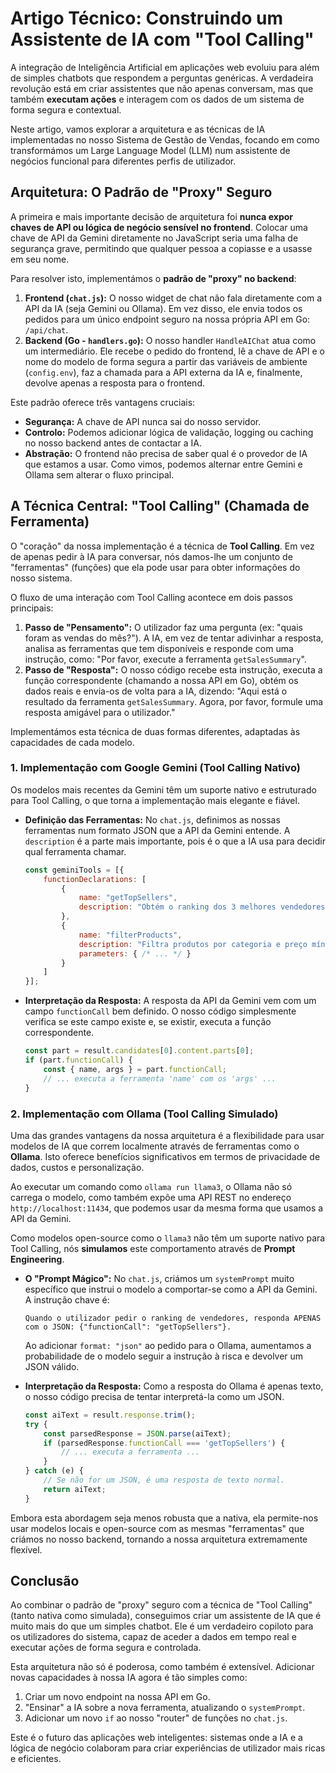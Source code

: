 # Artigo Técnico: Construindo um Assistente de IA com "Tool Calling"

A integração de Inteligência Artificial em aplicações web evoluiu para além de simples chatbots que respondem a perguntas genéricas. A verdadeira revolução está em criar assistentes que não apenas conversam, mas que também **executam ações** e interagem com os dados de um sistema de forma segura e contextual.

Neste artigo, vamos explorar a arquitetura e as técnicas de IA implementadas no nosso Sistema de Gestão de Vendas, focando em como transformámos um Large Language Model (LLM) num assistente de negócios funcional para diferentes perfis de utilizador.

## Arquitetura: O Padrão de "Proxy" Seguro

A primeira e mais importante decisão de arquitetura foi **nunca expor chaves de API ou lógica de negócio sensível no frontend**. Colocar uma chave de API da Gemini diretamente no JavaScript seria uma falha de segurança grave, permitindo que qualquer pessoa a copiasse e a usasse em seu nome.

Para resolver isto, implementámos o **padrão de "proxy" no backend**:

1.  **Frontend (`chat.js`):** O nosso widget de chat não fala diretamente com a API da IA (seja Gemini ou Ollama). Em vez disso, ele envia todos os pedidos para um único endpoint seguro na nossa própria API em Go: `/api/chat`.
2.  **Backend (Go - `handlers.go`):** O nosso handler `HandleAIChat` atua como um intermediário. Ele recebe o pedido do frontend, lê a chave de API e o nome do modelo de forma segura a partir das variáveis de ambiente (`config.env`), faz a chamada para a API externa da IA e, finalmente, devolve apenas a resposta para o frontend.

Este padrão oferece três vantagens cruciais:
* **Segurança:** A chave de API nunca sai do nosso servidor.
* **Controlo:** Podemos adicionar lógica de validação, logging ou caching no nosso backend antes de contactar a IA.
* **Abstração:** O frontend não precisa de saber qual é o provedor de IA que estamos a usar. Como vimos, podemos alternar entre Gemini e Ollama sem alterar o fluxo principal.

## A Técnica Central: "Tool Calling" (Chamada de Ferramenta)

O "coração" da nossa implementação é a técnica de **Tool Calling**. Em vez de apenas pedir à IA para conversar, nós damos-lhe um conjunto de "ferramentas" (funções) que ela pode usar para obter informações do nosso sistema.

O fluxo de uma interação com Tool Calling acontece em dois passos principais:

1.  **Passo de "Pensamento":** O utilizador faz uma pergunta (ex: "quais foram as vendas do mês?"). A IA, em vez de tentar adivinhar a resposta, analisa as ferramentas que tem disponíveis e responde com uma instrução, como: "Por favor, execute a ferramenta `getSalesSummary`".
2.  **Passo de "Resposta":** O nosso código recebe esta instrução, executa a função correspondente (chamando a nossa API em Go), obtém os dados reais e envia-os de volta para a IA, dizendo: "Aqui está o resultado da ferramenta `getSalesSummary`. Agora, por favor, formule uma resposta amigável para o utilizador."

Implementámos esta técnica de duas formas diferentes, adaptadas às capacidades de cada modelo.

### 1. Implementação com Google Gemini (Tool Calling Nativo)

Os modelos mais recentes da Gemini têm um suporte nativo e estruturado para Tool Calling, o que torna a implementação mais elegante e fiável.

* **Definição das Ferramentas:** No `chat.js`, definimos as nossas ferramentas num formato JSON que a API da Gemini entende. A `description` é a parte mais importante, pois é o que a IA usa para decidir qual ferramenta chamar.

    ```javascript
    const geminiTools = [{
        functionDeclarations: [
            {
                name: "getTopSellers",
                description: "Obtém o ranking dos 3 melhores vendedores do mês atual com base no valor total de vendas."
            },
            {
                name: "filterProducts",
                description: "Filtra produtos por categoria e preço mínimo.",
                parameters: { /* ... */ }
            }
        ]
    }];
    ```

* **Interpretação da Resposta:** A resposta da API da Gemini vem com um campo `functionCall` bem definido. O nosso código simplesmente verifica se este campo existe e, se existir, executa a função correspondente.

    ```javascript
    const part = result.candidates[0].content.parts[0];
    if (part.functionCall) {
        const { name, args } = part.functionCall;
        // ... executa a ferramenta 'name' com os 'args' ...
    }
    ```

### 2. Implementação com Ollama (Tool Calling Simulado)

Uma das grandes vantagens da nossa arquitetura é a flexibilidade para usar modelos de IA que correm localmente através de ferramentas como o **Ollama**. Isto oferece benefícios significativos em termos de privacidade de dados, custos e personalização.

Ao executar um comando como `ollama run llama3`, o Ollama não só carrega o modelo, como também expõe uma API REST no endereço `http://localhost:11434`, que podemos usar da mesma forma que usamos a API da Gemini.

Como modelos open-source como o `llama3` não têm um suporte nativo para Tool Calling, nós **simulamos** este comportamento através de **Prompt Engineering**.

* **O "Prompt Mágico":** No `chat.js`, criámos um `systemPrompt` muito específico que instrui o modelo a comportar-se como a API da Gemini. A instrução chave é:

    ```
    Quando o utilizador pedir o ranking de vendedores, responda APENAS com o JSON: {"functionCall": "getTopSellers"}.
    ```
    Ao adicionar `format: "json"` ao pedido para o Ollama, aumentamos a probabilidade de o modelo seguir a instrução à risca e devolver um JSON válido.

* **Interpretação da Resposta:** Como a resposta do Ollama é apenas texto, o nosso código precisa de tentar interpretá-la como um JSON.

    ```javascript
    const aiText = result.response.trim();
    try {
        const parsedResponse = JSON.parse(aiText);
        if (parsedResponse.functionCall === 'getTopSellers') {
            // ... executa a ferramenta ...
        }
    } catch (e) {
        // Se não for um JSON, é uma resposta de texto normal.
        return aiText;
    }
    ```

Embora esta abordagem seja menos robusta que a nativa, ela permite-nos usar modelos locais e open-source com as mesmas "ferramentas" que criámos no nosso backend, tornando a nossa arquitetura extremamente flexível.

## Conclusão

Ao combinar o padrão de "proxy" seguro com a técnica de "Tool Calling" (tanto nativa como simulada), conseguimos criar um assistente de IA que é muito mais do que um simples chatbot. Ele é um verdadeiro copiloto para os utilizadores do sistema, capaz de aceder a dados em tempo real e executar ações de forma segura e controlada.

Esta arquitetura não só é poderosa, como também é extensível. Adicionar novas capacidades à nossa IA agora é tão simples como:
1.  Criar um novo endpoint na nossa API em Go.
2.  "Ensinar" a IA sobre a nova ferramenta, atualizando o `systemPrompt`.
3.  Adicionar um novo `if` ao nosso "router" de funções no `chat.js`.

Este é o futuro das aplicações web inteligentes: sistemas onde a IA e a lógica de negócio colaboram para criar experiências de utilizador mais ricas e eficientes.